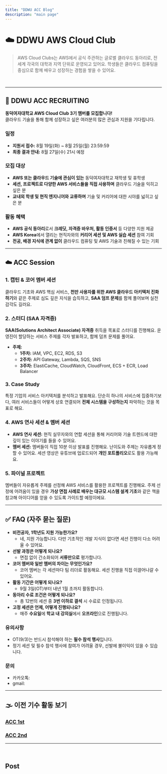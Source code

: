 ```yaml
---
title: "DDWU ACC Blog"
description: "main page"
---
```


# ☁️ DDWU AWS Cloud Club

> AWS Cloud Clubs는 AWS에서 공식 주관하는 글로벌 클라우드 동아리로, 전 세계 각국의 대학과 지역 단위로 운영되고 있어요. 학생들은 클라우드 컴퓨팅을 중심으로 함께 배우고 성장하는 경험을 쌓을 수 있어요.

<br>

---

## 📢 DDWU ACC RECRUITING

**동덕여자대학교 AWS Cloud Club 3기 멤버를 모집합니다!** <br>
클라우드 기술을 통해 함께 성장하고 싶은 여러분의 많은 관심과 지원을 기다립니다.

### 일정

* **지원서 접수:** 8월 19일(화) ~ 8월 25일(월) 23:59:59
* **최종 결과 안내:** 8월 27일(수) 21시 예정

### 모집 대상

* **AWS 또는 클라우드 기술에 관심이 있는** 동덕여자대학교 재학생 및 휴학생
* **세션, 프로젝트로 다양한 AWS 서비스들을 직접 사용하며** 클라우드 기술을 익히고 싶은 분
* **교내외 학생 및 현직 엔지니어와 교류하며** 기술 및 커리어에 대한 시야를 넓히고 싶은 분

### 활동 혜택

* **AWS 공식 동아리**로서 **크레딧, 자격증 바우처, 활동 인증서** 등 다양한 지원 제공
* **AWS Korea**에서 열리는 현직자와의 **커리어 세션 및 AWS 실습 세션** 참여 기회
* **전공, 배경 지식에 관계 없이** 클라우드 컴퓨팅 및 AWS 기술과 친해질 수 있는 기회

---

## ☁️ ACC Session

### 1. 캡틴 & 코어 멤버 세션

클라우드 기초와 AWS 핵심 서비스, **천만 사용자를 위한 AWS 클라우드 아키텍처 진화하기**와 같은 주제로 심도 깊은 지식을 습득하고, **SAA 덤프 문제**를 함께 풀어보며 실전 감각도 길러요.

### 2. 스터디 (SAA 자격증)

**SAA(Solutions Architect Associate) 자격증** 취득을 목표로 스터디를 진행해요. 운영진이 할당하는 서비스 주제를 각자 발표하고, 함께 덤프 문제를 풀어요.

* **주제:**
  * **1주차:** IAM, VPC, EC2, RDS, S3
  * **2주차:** API Gateway, Lambda, SQS, SNS
  * **3주차:** ElastiCache, CloudWatch, CloudFront, ECS + ECR, Load Balancer

### 3. Case Study

특정 기업의 서비스 아키텍처를 분석하고 발표해요. 단순히 하나의 서비스에 집중하기보다, 여러 서비스들이 어떻게 상호 연결되어 **전체 시스템을 구성하는지** 파악하는 것을 목표로 해요.

### 4. AWS 연사 세션 & 멤버 세션

* **AWS 연사 세션:** 현직 실무자와의 연합 세션을 통해 커리어와 기술 트렌드에 대한 깊이 있는 이야기를 들을 수 있어요.
* **멤버 세션:** 멤버들이 직접 10분 이상 발표를 진행해요. 난이도와 주제는 자유롭게 정할 수 있어요. 세션 영상은 유튜브에 업로드되어 **개인 포트폴리오**로도 활용 가능해요.

### 5. 파이널 프로젝트

멤버들이 자유롭게 주제를 선정해 AWS 서비스를 활용한 프로젝트를 진행해요. 주제 선정에 어려움이 있을 경우 **가상 면접 사례로 배우는 대규모 시스템 설계 기초**와 같은 책을 참고해 아이디어를 얻을 수 있도록 가이드할 예정이에요.

---

## ✅ FAQ (자주 묻는 질문)

* **비전공자, 1학년도 지원 가능한가요?**
  * 네, 지원 가능합니다. 다만 기초적인 개발 지식이 없다면 세션 진행이 다소 어려울 수 있어요.
* **선발 과정은 어떻게 되나요?**
  * 면접 없이 간소화되어 **서류만으로** 평가합니다.
* **코어 멤버와 일반 멤버의 차이는 무엇인가요?**
  * 코어 멤버는 각 세션마다 팀 리더로 활동해요. 세션 진행을 직접 이끌어나갈 수 있어요.
* **활동 기간은 어떻게 되나요?**
  * 9월 3일(OT)부터 내년 1월 초까지 활동합니다.
* **동아리 수료 조건은 어떻게 되나요?**
  * 총 12번의 세션 중 **3번 이하로 결석** 시 수료로 인정됩니다.
* **고정 세션은 언제, 어떻게 진행되나요?**
  * 매주 **수요일**에 **학교 내 강의실**에서 **오프라인**으로 진행됩니다.

### 유의사항

* OT(9/3)는 반드시 참석해야 하는 **필수 참석 행사**입니다.
* 정기 세션 및 필수 참석 행사에 참여가 어려울 경우, 선발에 불이익이 있을 수 있습니다.

### 문의

* 카카오톡:
* gmail:

---

## 🌫️ 이전 기수 활동 보기

### [ACC 1st](https://ddwu-aws-cloud-club.github.io/categories/1st/)

### [ACC 2nd](https://ddwu-aws-cloud-club.github.io/categories/1st/)

---

<br>

## Post